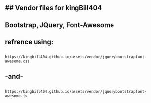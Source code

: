 ##                  ## Vendor files for kingBill404 ##
##
## Bootstrap, JQuery, Font-Awesome
##
## refrence using:
##    
    https://kingbill404.github.io/assets/vendor/jquerybootstrapfont-awesome.css
##    
##  -and-
##    
    https://kingbill404.github.io/assets/vendor/jquerybootstrapfont-awesome.js